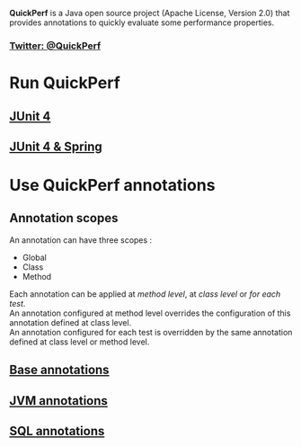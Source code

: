 **QuickPerf** is a Java open source project (Apache License, Version 2.0) that provides annotations to quickly evaluate some performance properties. <br>

### [Twitter: @QuickPerf](https://twitter.com/quickperf)

# Run QuickPerf
## [JUnit 4](https://github.com/quick-perf/doc/wiki/JUnit-4)
## [JUnit 4 & Spring](https://github.com/quick-perf/doc/wiki/JUnit-4--&-Spring)

# Use QuickPerf annotations
## Annotation scopes
An annotation can have three scopes :
* Global
* Class
* Method

Each annotation can be applied at *method level*, at *class level* or *for each test*. <br>
An annotation configured at method level overrides the configuration of this annotation defined at class level. <br>
An annotation configured for each test is overridden by the same annotation defined at class level or method level.
## [Base annotations](https://github.com/quick-perf/doc/wiki/base-annotations)
## [JVM annotations](https://github.com/quick-perf/doc/wiki/JVM-annotations)
## [SQL annotations](https://github.com/quick-perf/doc/wiki/SQL-annotations)